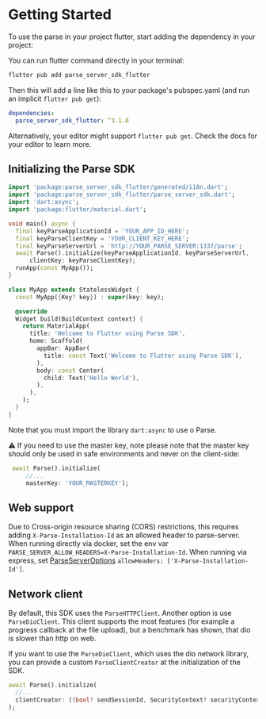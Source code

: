 # Getting Started

To use the parse in your project flutter, start adding the dependency in your project:

You can run flutter command directly in your terminal:

```bash
flutter pub add parse_server_sdk_flutter
```

Then this will add a line like this to your package's pubspec.yaml (and run an implicit `flutter pub get`):

```yaml
dependencies:
  parse_server_sdk_flutter: ^3.1.0

```
Alternatively, your editor might support `flutter pub get`. Check the docs for your editor to learn more.


## Initializing the Parse SDK

```dart
import 'package:parse_server_sdk_flutter/generated/i18n.dart';
import 'package:parse_server_sdk_flutter/parse_server_sdk.dart';
import 'dart:async';
import 'package:flutter/material.dart';

void main() async {
  final keyParseApplicationId = 'YOUR_APP_ID_HERE';
  final keyParseClientKey = 'YOUR_CLIENT_KEY_HERE';
  final keyParseServerUrl = 'http://YOUR_PARSE_SERVER:1337/parse';
  await Parse().initialize(keyParseApplicationId, keyParseServerUrl,
      clientKey: keyParseClientKey);
  runApp(const MyApp());
}

class MyApp extends StatelessWidget {
  const MyApp({Key? key}) : super(key: key);

  @override
  Widget build(BuildContext context) {
    return MaterialApp(
      title: 'Welcome to Flutter using Parse SDK',
      home: Scaffold(
        appBar: AppBar(
          title: const Text('Welcome to Flutter using Parse SDK'),
        ),
        body: const Center(
          child: Text('Hello World'),
        ),
      ),
    );
  }
}
```
Note that you must import the library `dart:async` to use o Parse.

⚠️ If you need to use the master key, note please note that the master key should only be used in safe environments and never on the client-side:

```dart
 await Parse().initialize(
     //...
     masterKey: 'YOUR_MASTERKEY');
```

## Web support

Due to Cross-origin resource sharing (CORS) restrictions, this requires adding `X-Parse-Installation-Id` as an allowed header to parse-server.
When running directly via docker, set the env var `PARSE_SERVER_ALLOW_HEADERS=X-Parse-Installation-Id`.
When running via express, set [ParseServerOptions](https://parseplatform.org/parse-server/api/master/ParseServerOptions.html) `allowHeaders: ['X-Parse-Installation-Id']`.

## Network client

By default, this SDK uses the `ParseHTTPClient`.
Another option is use `ParseDioClient`. This client supports the most features (for example a progress callback at the file upload), but a benchmark has shown, that dio is slower than http on web.

If you want to use the `ParseDioClient`, which uses the dio network library,
you can provide a custom `ParseClientCreator` at the initialization of the SDK.
```dart
await Parse().initialize(
  //...
  clientCreator: ({bool? sendSessionId, SecurityContext? securityContext}) => ParseDioClient(sendSessionId: sendSessionId, securityContext: securityContext),
);
```



